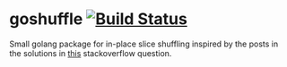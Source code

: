# goshuffle  [![Build Status](https://travis-ci.org/secnot/goshuffle.svg?branch=master)](https://travis-ci.org/secnot/goshuffle)

Small golang package for in-place slice shuffling inspired by the posts in the solutions in [this](https://stackoverflow.com/questions/12264789/shuffle-array-in-go) stackoverflow question.
